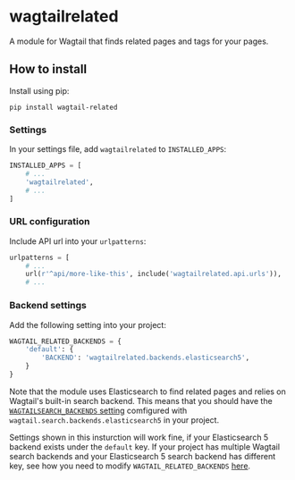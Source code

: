 # wagtailrelated

A module for Wagtail that finds related pages and tags for your pages.

## How to install

Install using pip:

```
pip install wagtail-related
```


### Settings

In your settings file, add `wagtailrelated` to `INSTALLED_APPS`:

```python
INSTALLED_APPS = [
    # ...
    'wagtailrelated',
    # ...
]
```

### URL configuration

Include API url into your `urlpatterns`:

```python
urlpatterns = [
    # ...
    url(r'^api/more-like-this', include('wagtailrelated.api.urls')),
    # ...
```

### Backend settings

Add the following setting into your project:

```python
WAGTAIL_RELATED_BACKENDS = {
    'default': {
        'BACKEND': 'wagtailrelated.backends.elasticsearch5',
    }
}
```

Note that the module uses Elasticsearch to find related pages and relies on Wagtail's
built-in search backend. This means that you should have the
[`WAGTAILSEARCH_BACKENDS` setting](http://docs.wagtail.io/en/v2.1/topics/search/backends.html#elasticsearch-backend)
comfigured with `wagtail.search.backends.elasticsearch5` in your project.

Settings shown in this insturction will work fine,
if your Elasticsearch 5 backend exists under the `default` key.
If your project has multiple Wagtail search backends and your Elasticsearch 5 search backend
has different key, see how you need to modify `WAGTAIL_RELATED_BACKENDS`
[here](./docs/related_backends.md#set-up-wagtail_related_backends-use-non-default-search-backend).
